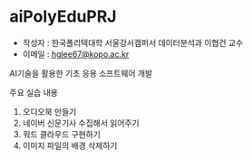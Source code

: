 # aiPolyEduPRJ
* 작성자 : 한국폴리텍대학 서울강서캠퍼서 데이터분석과 이협건 교수
* 이메일 : hglee67@kopo.ac.kr

AI기술을 활용한 기초 응용 소프트웨어 개발

주요 실습 내용
01. 오디오북 만들기
02. 네이버 신문기사 수집해서 읽어주기
03. 워드 클라우드 구현하기
04. 이미지 파일의 배경 삭제하기
